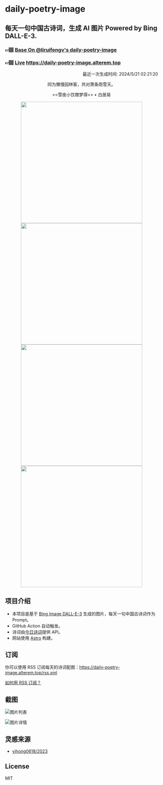 
# daily-poetry-image

## 每天一句中国古诗词，生成 AI 图片 Powered by Bing DALL-E-3.

### 👉🏽 [Base On @liruifengv's daily-poetry-image](https://github.com/liruifengv/daily-poetry-image)

### 👉🏽 [Live](https://daily-poetry-image.alterem.top/) https://daily-poetry-image.alterem.top

<p align="right">
  最近一次生成时间: 2024/5/21 02:21:20
</p>
<p align="center">
同为懒慢园林客，共对萧条雨雪天。
</p>
<p align="center">
<<雪夜小饮赠梦得>> • 白居易
</p>
<p align="center">
<img src="https://tse3.mm.bing.net/th/id/OIG2.KQEsMpgXt8My_HsaTEQP" height="400" width="400" />
<img src="https://tse4.mm.bing.net/th/id/OIG2.GR_U2zg514_kQjiZdbSO" height="400" width="400" />
<img src="https://tse3.mm.bing.net/th/id/OIG2.ed6IKGhLq7sHxpngyayD" height="400" width="400" />
<img src="https://tse3.mm.bing.net/th/id/OIG2.Xq61gpdovhBTu0MZs1v3" height="400" width="400" />
</p>

## 项目介绍

-   本项目是基于 [Bing Image DALL-E-3](https://www.bing.com/images/create) 生成的图片，每天一句中国古诗词作为 Prompt。
-   GitHub Action 自动触发。
-   诗词由[今日诗词](https://www.jinrishici.com/)提供 API。
-   网站使用 [Astro](https://astro.build) 构建。

## 订阅

你可以使用 RSS 订阅每天的诗词配图：https://daily-poetry-image.alterem.top/rss.xml

[如何用 RSS 订阅？](https://zhuanlan.zhihu.com/p/55026716)

## 截图

![图片列表](./screenshots/Snipaste_2023-12-28_21-00-26.png)

![图片详情](./screenshots/Snipaste_2023-12-28_21-00-53.png)

## 灵感来源

-   [yihong0618/2023](https://github.com/yihong0618/2023)

## License

MIT
